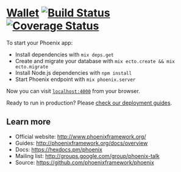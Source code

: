 # [Wallet][prod_url] [![Build Status](https://travis-ci.org/rpereira/wallet.svg?branch=master)](https://travis-ci.org/rpereira/wallet) [![Coverage Status](https://coveralls.io/repos/github/rpereira/wallet/badge.svg?branch=master)](https://coveralls.io/github/rpereira/wallet?branch=master)

[prod_url]: https://immense-garden-64839.herokuapp.com/

To start your Phoenix app:

  * Install dependencies with `mix deps.get`
  * Create and migrate your database with `mix ecto.create && mix ecto.migrate`
  * Install Node.js dependencies with `npm install`
  * Start Phoenix endpoint with `mix phoenix.server`

Now you can visit [`localhost:4000`](http://localhost:4000) from your browser.

Ready to run in production? Please [check our deployment guides](http://www.phoenixframework.org/docs/deployment).

## Learn more

  * Official website: http://www.phoenixframework.org/
  * Guides: http://phoenixframework.org/docs/overview
  * Docs: https://hexdocs.pm/phoenix
  * Mailing list: http://groups.google.com/group/phoenix-talk
  * Source: https://github.com/phoenixframework/phoenix
